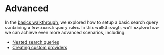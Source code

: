 # Advanced

In the [basics walkthrough](../basics/README.md), we explored how to setup a basic search query containing a few search query rules. In this walkthrough, we'll explore how we can achieve even more advanced scenarios, including:

* [Nested search queries](NestedSearchQueries.md)
* [Creating custom providers](CreatingCustomProviders.md)